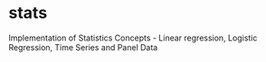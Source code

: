 # stats
Implementation of Statistics Concepts - Linear regression, Logistic Regression, Time Series and Panel Data
